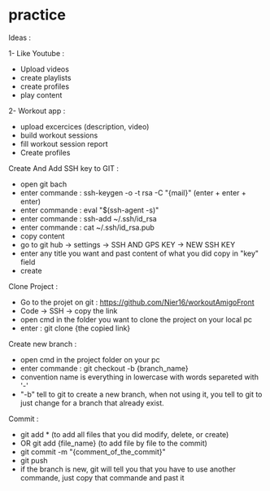 # practice

Ideas : 

1- Like Youtube : 
  - Upload videos
  - create playlists 
  - create profiles
  - play content

2- Workout app : 
  - upload excercices (description, video)
  - build workout sessions
  - fill workout session report 
  - Create profiles



Create And Add SSH key to GIT : 
- open git bach
- enter commande : ssh-keygen -o -t rsa -C "{mail}" (enter + enter + enter)
- enter commande : eval "$(ssh-agent -s)"
- enter commande : ssh-add ~/.ssh/id_rsa
- enter commande : cat ~/.ssh/id_rsa.pub
- copy content
- go to git hub -> settings -> SSH AND GPS KEY -> NEW SSH KEY 
- enter any title you want and past content of what you did copy in "key" field
- create

Clone Project : 
- Go to the projet on git : https://github.com/Nier16/workoutAmigoFront
- Code -> SSH -> copy the link
- open cmd in the folder you want to clone the project on your local pc
- enter : git clone {the copied link}

Create new branch :
- open cmd in the project folder on your pc
- enter commande : git checkout -b {branch_name}
- convention name is everything in lowercase with words separeted with '-'
- "-b" tell to git to create a new branch, when not using it, you tell to git to just change for a branch that already exist.

Commit : 
- git add * (to add all files that you did modify, delete, or create)
- OR git add {file_name} (to add file by file to the commit)
- git commit -m "{comment_of_the_commit}"
- git push
- if the branch is new, git will tell you that you have to use another commande, just copy that commande and past it
